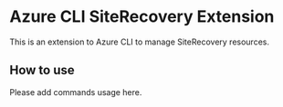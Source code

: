 # Azure CLI SiteRecovery Extension #
This is an extension to Azure CLI to manage SiteRecovery resources.

## How to use ##
Please add commands usage here.